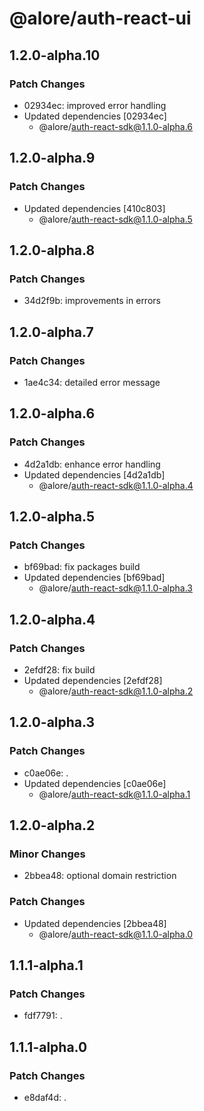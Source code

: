 # @alore/auth-react-ui

## 1.2.0-alpha.10

### Patch Changes

- 02934ec: improved error handling
- Updated dependencies [02934ec]
  - @alore/auth-react-sdk@1.1.0-alpha.6

## 1.2.0-alpha.9

### Patch Changes

- Updated dependencies [410c803]
  - @alore/auth-react-sdk@1.1.0-alpha.5

## 1.2.0-alpha.8

### Patch Changes

- 34d2f9b: improvements in errors

## 1.2.0-alpha.7

### Patch Changes

- 1ae4c34: detailed error message

## 1.2.0-alpha.6

### Patch Changes

- 4d2a1db: enhance error handling
- Updated dependencies [4d2a1db]
  - @alore/auth-react-sdk@1.1.0-alpha.4

## 1.2.0-alpha.5

### Patch Changes

- bf69bad: fix packages build
- Updated dependencies [bf69bad]
  - @alore/auth-react-sdk@1.1.0-alpha.3

## 1.2.0-alpha.4

### Patch Changes

- 2efdf28: fix build
- Updated dependencies [2efdf28]
  - @alore/auth-react-sdk@1.1.0-alpha.2

## 1.2.0-alpha.3

### Patch Changes

- c0ae06e: .
- Updated dependencies [c0ae06e]
  - @alore/auth-react-sdk@1.1.0-alpha.1

## 1.2.0-alpha.2

### Minor Changes

- 2bbea48: optional domain restriction

### Patch Changes

- Updated dependencies [2bbea48]
  - @alore/auth-react-sdk@1.1.0-alpha.0

## 1.1.1-alpha.1

### Patch Changes

- fdf7791: .

## 1.1.1-alpha.0

### Patch Changes

- e8daf4d: .
